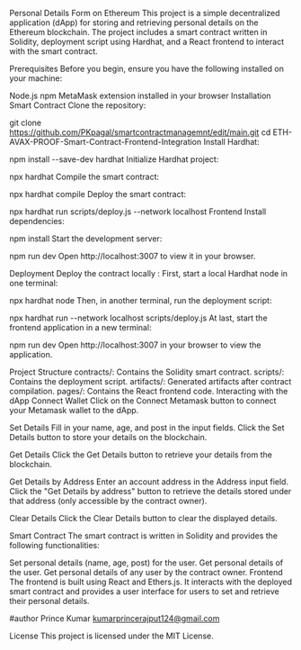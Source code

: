 Personal Details Form on Ethereum
This project is a simple decentralized application (dApp) for storing and retrieving personal details on the Ethereum blockchain. The project includes a smart contract written in Solidity, deployment script using Hardhat, and a React frontend to interact with the smart contract.

Prerequisites
Before you begin, ensure you have the following installed on your machine:

Node.js
npm
MetaMask extension installed in your browser
Installation
Smart Contract
Clone the repository:

git clone https://github.com/PKpagal/smartcontractmanagemnt/edit/main.git
cd ETH-AVAX-PROOF-Smart-Contract-Frontend-Integration
Install Hardhat:

npm install --save-dev hardhat
Initialize Hardhat project:

npx hardhat
Compile the smart contract:

npx hardhat compile
Deploy the smart contract:

npx hardhat run scripts/deploy.js --network localhost
Frontend
Install dependencies:

npm install
Start the development server:

npm run dev
Open http://localhost:3007 to view it in your browser.

Deployment
Deploy the contract locally :
First, start a local Hardhat node in one terminal:

npx hardhat node
Then, in another terminal, run the deployment script:

npx hardhat run --network localhost scripts/deploy.js
At last, start the frontend application in a new terminal:

npm run dev
Open http://localhost:3007 in your browser to view the application.

Project Structure
contracts/: Contains the Solidity smart contract.
scripts/: Contains the deployment script.
artifacts/: Generated artifacts after contract compilation.
pages/: Contains the React frontend code.
Interacting with the dApp
Connect Wallet
Click on the Connect Metamask button to connect your Metamask wallet to the dApp.

Set Details
Fill in your name, age, and post in the input fields. Click the Set Details button to store your details on the blockchain.

Get Details
Click the Get Details button to retrieve your details from the blockchain.

Get Details by Address
Enter an account address in the Address input field. Click the "Get Details by address" button to retrieve the details stored under that address (only accessible by the contract owner).

Clear Details
Click the Clear Details button to clear the displayed details.

Smart Contract
The smart contract is written in Solidity and provides the following functionalities:

Set personal details (name, age, post) for the user.
Get personal details of the user.
Get personal details of any user by the contract owner.
Frontend
The frontend is built using React and Ethers.js. It interacts with the deployed smart contract and provides a user interface for users to set and retrieve their personal details.

#author
Prince Kumar
kumarprincerajput124@gmail.com

License
This project is licensed under the MIT License.

